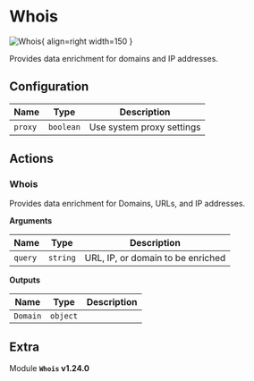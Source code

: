 # Whois

![Whois](/assets/playbooks/library/whois.svg){ align=right width=150 }

Provides data enrichment for domains and IP addresses.

## Configuration

| Name      |  Type   |  Description  |
| --------- | ------- | --------------------------- |
| `proxy` | `boolean` | Use system proxy settings |

## Actions

### Whois

Provides data enrichment for Domains, URLs, and IP addresses.

**Arguments**

| Name      |  Type   |  Description  |
| --------- | ------- | --------------------------- |
| `query` | `string` | URL, IP, or domain to be enriched |


**Outputs**

| Name      |  Type   |  Description  |
| --------- | ------- | --------------------------- |
| `Domain` | `object` |  |


## Extra

Module **`Whois` v1.24.0**